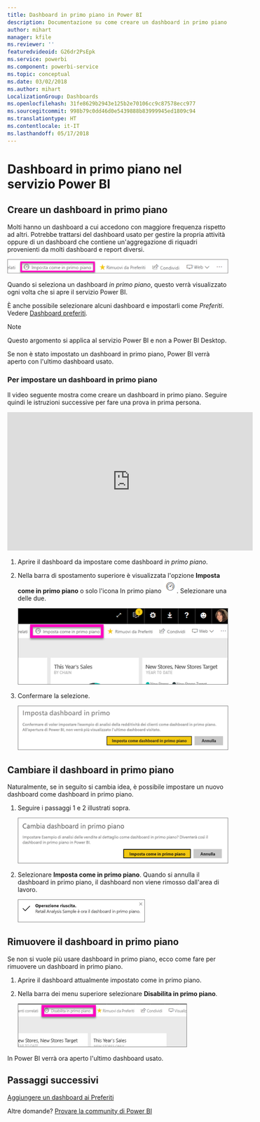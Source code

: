 ```yaml
---
title: Dashboard in primo piano in Power BI
description: Documentazione su come creare un dashboard in primo piano nel servizio Power BI
author: mihart
manager: kfile
ms.reviewer: ''
featuredvideoid: G26dr2PsEpk
ms.service: powerbi
ms.component: powerbi-service
ms.topic: conceptual
ms.date: 03/02/2018
ms.author: mihart
LocalizationGroup: Dashboards
ms.openlocfilehash: 31fe8629b2943e125b2e70106cc9c87578ecc977
ms.sourcegitcommit: 998b79c0dd46d0e5439888b83999945ed1809c94
ms.translationtype: HT
ms.contentlocale: it-IT
ms.lasthandoff: 05/17/2018
---
```

# <a name="featured-dashboards-in-power-bi-service"></a>Dashboard in primo piano nel servizio Power BI
## <a name="create-a-featured-dashboard"></a>Creare un dashboard in primo piano
Molti hanno un dashboard a cui accedono con maggiore frequenza rispetto ad altri.  Potrebbe trattarsi del dashboard usato per gestire la propria attività oppure di un dashboard che contiene un'aggregazione di riquadri provenienti da molti dashboard e report diversi.

![Icona Imposta come in primo piano](media/service-dashboard-featured/power-bi-feature-nav.png)

Quando si seleziona un dashboard *in primo piano*, questo verrà visualizzato ogni volta che si apre il servizio Power BI.  

È anche possibile selezionare alcuni dashboard e impostarli come *Preferiti*. Vedere [Dashboard preferiti](service-dashboard-favorite.md).

> [!NOTE] 
>Questo argomento si applica al servizio Power BI e non a Power BI Desktop.

Se non è stato impostato un dashboard in primo piano, Power BI verrà aperto con l'ultimo dashboard usato.  

### <a name="to-set-a-dashboard-as-featured"></a>Per impostare un dashboard **in primo piano**
Il video seguente mostra come creare un dashboard in primo piano. Seguire quindi le istruzioni successive per fare una prova in prima persona.

<iframe width="560" height="315" src="https://www.youtube.com/embed/G26dr2PsEpk" frameborder="0" allowfullscreen></iframe>



1. Aprire il dashboard da impostare come dashboard *in primo piano*. 
2. Nella barra di spostamento superiore è visualizzata l'opzione **Imposta come in primo piano** o solo l'icona In primo piano ![Icona In primo piano](media/service-dashboard-featured/power-bi-featured-icon.png). Selezionare una delle due.
   
    ![Icona Imposta come in primo piano](media/service-dashboard-featured/power-bi-set-as-featured.png)
3. Confermare la selezione.
   
    ![Dashboard impostato in primo piano](media/service-dashboard-featured/power-bi-create-featured.png)

## <a name="change-the-featured-dashboard"></a>Cambiare il dashboard in primo piano
Naturalmente, se in seguito si cambia idea, è possibile impostare un nuovo dashboard come dashboard in primo piano.

1. Seguire i passaggi 1 e 2 illustrati sopra.
   
    ![Finestra Cambia dashboard in primo piano](media/service-dashboard-featured/power-bi-change-feature.png)
2. Selezionare **Imposta come in primo piano**. Quando si annulla il dashboard in primo piano, il dashboard non viene rimosso dall'area di lavoro.  
   
    ![Messaggio di operazione completata](media/service-dashboard-featured/power-bi-success.png)

## <a name="remove-the-featured-dashboard"></a>Rimuovere il dashboard in primo piano
Se non si vuole più usare dashboard in primo piano, ecco come fare per rimuovere un dashboard in primo piano.

1. Aprire il dashboard attualmente impostato come in primo piano.
2. Nella barra dei menu superiore selezionare **Disabilita in primo piano**.
   
    ![Eliminare in primo piano](media/service-dashboard-featured/power-bi-unfeature.png)

In Power BI verrà ora aperto l'ultimo dashboard usato.  

## <a name="next-steps"></a>Passaggi successivi
[Aggiungere un dashboard ai Preferiti](service-dashboard-favorite.md)

Altre domande? [Provare la community di Power BI](http://community.powerbi.com/)

